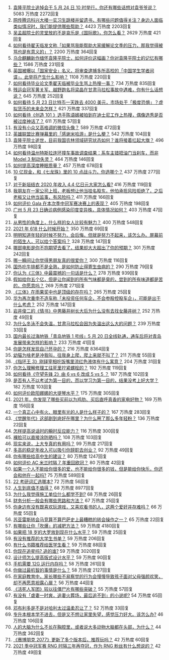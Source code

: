 1. [袁隆平院士追悼会于 5 月 24 日 10 时举行，你还有哪些话想对袁爷爷说？](https://www.zhihu.com/question/461057842) 5083 万热度 2272回复
1. [网传腾讯科兴大楼一实习生跳楼并留遗书，有哪些问题值得关注？身边人面临类似情况时，我们能提供哪些帮助？](https://www.zhihu.com/question/460897836) 4423 万热度 2203回复
1. [吴孟超院士的灵堂放的不是哀乐是《国际歌》，你怎么看？](https://www.zhihu.com/question/461144113) 2629 万热度 421回复
1. [如何看待翟天临发文称「如果骂我能帮助大家缓解论文季的压力，那我觉得被骂也是有意义的」？](https://www.zhihu.com/question/461072666) 2200 万热度 364回复
1. [乌合麒麟新作缅怀袁隆平院士，如何评价这幅画？你对袁隆平院士的记忆有哪些？](https://www.zhihu.com/question/460974262) 1586 万热度 231回复
1. [英国被曝以「国家安全」名义，将审查逮捕多所高校的「中国学生学者间谍」，此举将产生什么影响？](https://www.zhihu.com/question/461115877) 1108 万热度 220回复
1. [如何看待毕业论文季翟天临被毕业生骂上热搜一事？](https://www.zhihu.com/question/326331691) 734 万热度 835回复
1. [残运会冠军黄关军、越野跑名将梁晶在甘肃马拉松事故中遇难，你有什么话想说？](https://www.zhihu.com/question/460968811) 645 万热度 252回复
1. [如何看待 5 月 23 日比特币一天跌去 4000 美元，市场处于「极度恐惧」？虚拟货币的未来会怎样？](https://www.zhihu.com/question/461095932) 621 万热度 337回复
1. [如何看待《创造 101 》选手陈语嫣被拍到在迪士尼工作上热搜，偶像选秀是否被过度神话了？](https://www.zhihu.com/question/461102674) 611 万热度 57回复
1. [有没有小众又高格调的微信头像？](https://www.zhihu.com/question/412524633) 589 万热度 472回复
1. [英雄联盟比赛弹幕里的「感谢米哈游」是什么梗？](https://www.zhihu.com/question/459465233) 542 万热度 104回复
1. [袁隆平院士逝世，目前我国农林领域研究状态如何？谁将接着扛起大旗？](https://www.zhihu.com/question/460815298) 496 万热度 98回复
1. [如何看待温州特斯拉连环撞车事故调查结果：系车主错把油门当刹车，而非 Model 3 制动失灵？](https://www.zhihu.com/question/460994177) 464 万热度 146回复
1. [如何提高深度睡眠质量？](https://www.zhihu.com/question/21367788) 457 万热度 678回复
1. [10 亿现金，和《七龙珠》里的 10 点战斗力，你选哪个？](https://www.zhihu.com/question/460173231) 437 万热度 277回复
1. [对于新垣结衣 2020 年收入 4.4 亿日元大家怎么看?](https://www.zhihu.com/question/460388125) 416 万热度 119回复
1. [我朋友在一家公司上班，老板想让他当挂名股东，他怕承担风险拒绝了，之后老板又让他当监事，有风险吗？](https://www.zhihu.com/question/362109964) 411 万热度 166回复
1. [如何评价 Gala 在本次季中冠军赛决赛上的表现？](https://www.zhihu.com/question/461058033) 405 万热度 198回复
1. [广州 5 月 23 日确诊病例感染印度变异株，具体情况如何？](https://www.zhihu.com/question/461097419) 403 万热度 47回复
1. [从男性的角度上，什么样的女人比较有魅力？](https://www.zhihu.com/question/26121881) 400 万热度 548回复
1. [2021 年 618 什么时候开始？](https://www.zhihu.com/question/459767961) 350 万热度 69回复
1. [明明知道年轻的时候不努力，会后悔，但就是努力不起来，该怎么办。屏幕前的陌生人，可以给个答案吗？](https://www.zhihu.com/question/460760077) 328 万热度 147回复
1. [哪部电影是你不抱期望去看了，结果却大大超出了你的预期？](https://www.zhihu.com/question/459734628) 301 万热度 242回复
1. [哪一瞬间让你觉得男朋友真的很爱你？](https://www.zhihu.com/question/356450688) 300 万热度 116回复
1. [国外吃牛排都不是全熟，是如何防止得寄生虫病的？](https://www.zhihu.com/question/31209119) 290 万热度 79回复
1. [你认为《三体》中最震撼的一句话是什么？](https://www.zhihu.com/question/385420567) 278 万热度 939回复
1. [假如给你五个亿，但是让你闻到的所有气味都是臭的，尝到的所有味道都是苦的，你愿意吗？](https://www.zhihu.com/question/455732442) 269 万热度 271回复
1. [《三体》在雨果奖中也是顶级的存在吗？](https://www.zhihu.com/question/375868993) 265 万热度 25回复
1. [华为再次重申不造车称「未投资任何车企，不会参股控股车企」，可能是出于什么考虑？](https://www.zhihu.com/question/461125573) 252 万热度 147回复
1. [岩井俊二的《情书》中男藤井树长大后为什么没有去找女藤井树？](https://www.zhihu.com/question/299839767) 252 万热度 49回复
1. [为什么冬泳不会失温，甘肃马拉松会因为失温出这么大的问题？](https://www.zhihu.com/question/460950129) 239 万热度 33回复
1. [国内最长过海地铁「青岛地铁 1 号线」5 月 20 日全线轨通，通车后将对青岛发展带来怎样的影响？](https://www.zhihu.com/question/460610229) 233 万热度 41回复
1. [你是怎样发现自己怀孕的？](https://www.zhihu.com/question/46896932) 216 万热度 8364回复
1. [幼猫为啥老是冲我叫，往我身上爬，爬上来就不叫了？](https://www.zhihu.com/question/460081963) 211 万热度 55回复
1. [《指环王 3》刚铎宰相吃饭嘴里流红色液体有什么寓意？](https://www.zhihu.com/question/353633870) 204 万热度 31回复
1. [你怎么理解修理工往死里拧紧螺栓的？](https://www.zhihu.com/question/330337597) 192 万热度 119回复
1. [如何看待《守望先锋 2》由 6 vs 6 改成 5 vs 5 ？](https://www.zhihu.com/question/460587592) 187 万热度 102回复
1. [是否有人不以考试为第一目的，而以学习为第一目的，结果没考上好大学？](https://www.zhihu.com/question/460572682) 182 万热度 103回复
1. [如何评价欧阳娜娜的大提琴水平？](https://www.zhihu.com/question/24905791) 175 万热度 305回复
1. [2021 年，你发现了哪些买前以为鸡肋、买后直呼真香的家电好物？](https://www.zhihu.com/question/439261537) 169 万热度 156回复
1. [一个真正心中有火、眼里有光的人是什么样子的？](https://www.zhihu.com/question/424454066) 167 万热度 283回复
1. [《觉醒年代》这部剧到底好在哪里？为什么圈了那么多年轻粉？](https://www.zhihu.com/question/459410613) 136 万热度 22回复
1. [怎样提高说话时的瞬时反应能力？](https://www.zhihu.com/question/20733826) 116 万热度 300回复
1. [裸脸可以直接涂防晒吗？](https://www.zhihu.com/question/310586987) 108 万热度 103回复
1. [现实来说，上大专真的有用吗？](https://www.zhihu.com/question/457474857) 99 万热度 217回复
1. [多高的稳定年收入可以吸引你辞职去创业？](https://www.zhihu.com/question/461040377) 92 万热度 49回复
1. [你有哪些给高中生的建议？](https://www.zhihu.com/question/34684896) 80 万热度 1247回复
1. [如何评价 AC 米兰时隔 7 年重回欧冠？](https://www.zhihu.com/question/461084243) 80 万热度 42回复
1. [如果一个人不能给你很多的爱，也不能给你很多的钱，但是能给你快乐，你还会和他在一起吗?](https://www.zhihu.com/question/458007669) 75 万热度 589回复
1. [22 考研词汇选哪本?](https://www.zhihu.com/question/440153505) 72 万热度 56回复
1. [人生到底值不值得？](https://www.zhihu.com/question/307311764) 68 万热度 8977回复
1. [为什么我觉得施工单位什么都学不到?](https://www.zhihu.com/question/403999549) 68 万热度 26回复
1. [财务分析一般会有哪些思路和方法？](https://www.zhihu.com/question/63344625) 67 万热度 25回复
1. [你身边有没有既喜欢玩游戏，又喜欢看书的人，这两个爱好并存难吗？](https://www.zhihu.com/question/309041066) 66 万热度 55回复
1. [苏亚雷斯转会马竞算不算巴萨史上最糟糕的转会操作之一？](https://www.zhihu.com/question/461046812) 65 万热度 22回复
1. [有哪些让你「吹爆」的减肥方法？](https://www.zhihu.com/question/345589253) 59 万热度 4180回复
1. [如果把 18 岁的大罗放到现在什么水平？](https://www.zhihu.com/question/460741575) 59 万热度 25回复
1. [有没有推荐的大学生书单？](https://www.zhihu.com/question/379721912) 59 万热度 206回复
1. [有什么书籍推荐给医学生看？](https://www.zhihu.com/question/24346913) 59 万热度 88回复
1. [你现在追星吗? 追的谁?](https://www.zhihu.com/question/453024585) 59 万热度 3020回复
1. [设计师怎么提高版式设计水平？](https://www.zhihu.com/question/32096068) 59 万热度 90回复
1. [手机需要 12G 运行内存吗？](https://www.zhihu.com/question/375186677) 58 万热度 261回复
1. [你做过最机智的事情是什么？](https://www.zhihu.com/question/21850038) 58 万热度 2127回复
1. [在家庭教育中，家长哪些不易察觉的行为会慢慢导致孩子面对父母强颜欢笑，却不再愿意袒露心扉？](https://www.zhihu.com/question/459355038) 56 万热度 44回复
1. [《活死人军团》较以往僵尸片有哪些突破？](https://www.zhihu.com/question/460636816) 55 万热度 57回复
1. [有没有「虐妻一时爽，追妻火葬场，最后追不到」的小说呢?](https://www.zhihu.com/question/397071668) 54 万热度 65回复
1. [邓布利多是不是对哈利太过温柔忍让了？](https://www.zhihu.com/question/372051628) 52 万热度 33回复
1. [专升本根本学不进去，但是又不想让家里失望，感觉压力好大。该怎么办?](https://www.zhihu.com/question/452800161) 46 万热度 106回复
1. [人的大脑为什么不长在胸腔里，或者说大多动物大脑都在头部，为什么？](https://www.zhihu.com/question/431761419) 44 万热度 362回复
1. [《赛博朋克 2077》更新了多个版本后，推荐玩吗？](https://www.zhihu.com/question/459261164) 42 万热度 60回复
1. [2021 季中冠军赛 RNG 时隔三年再夺冠，作为 RNG 粉丝有什么想说的？](https://www.zhihu.com/question/461077796) 42 万热度 49回复